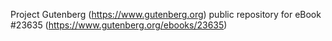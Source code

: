Project Gutenberg (https://www.gutenberg.org) public repository for eBook #23635 (https://www.gutenberg.org/ebooks/23635)
